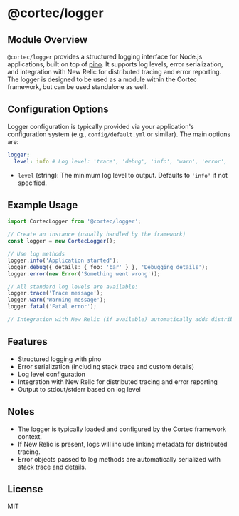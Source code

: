 # @cortec/logger

## Module Overview

`@cortec/logger` provides a structured logging interface for Node.js applications, built on top of [pino](https://github.com/pinojs/pino). It supports log levels, error serialization, and integration with New Relic for distributed tracing and error reporting. The logger is designed to be used as a module within the Cortec framework, but can be used standalone as well.

## Configuration Options

Logger configuration is typically provided via your application's configuration system (e.g., `config/default.yml` or similar). The main options are:

```yaml
logger:
  level: info # Log level: 'trace', 'debug', 'info', 'warn', 'error', 'fatal'
```

- `level` (string): The minimum log level to output. Defaults to `'info'` if not specified.

## Example Usage

```typescript
import CortecLogger from '@cortec/logger';

// Create an instance (usually handled by the framework)
const logger = new CortecLogger();

// Use log methods
logger.info('Application started');
logger.debug({ details: { foo: 'bar' } }, 'Debugging details');
logger.error(new Error('Something went wrong'));

// All standard log levels are available:
logger.trace('Trace message');
logger.warn('Warning message');
logger.fatal('Fatal error');

// Integration with New Relic (if available) automatically adds distributed tracing metadata to logs.
```

## Features

- Structured logging with pino
- Error serialization (including stack trace and custom details)
- Log level configuration
- Integration with New Relic for distributed tracing and error reporting
- Output to stdout/stderr based on log level

## Notes

- The logger is typically loaded and configured by the Cortec framework context.
- If New Relic is present, logs will include linking metadata for distributed tracing.
- Error objects passed to log methods are automatically serialized with stack trace and details.

## License

MIT
